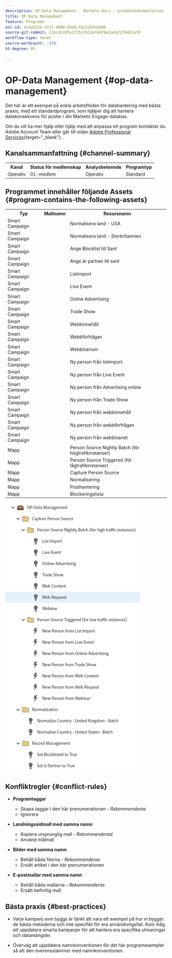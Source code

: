 ```yaml
---
description: OP-Data Management - Marketo Docs - produktdokumentation
title: OP-Data Management
feature: Programs
exl-id: ac4a522b-37a7-4080-83d6-fbc2203a568b
source-git-commit: 21bcdc10fe1f3517612efe0f8e2adaf2f4411a70
workflow-type: tm+mt
source-wordcount: '319'
ht-degree: 0%

---
```


# OP-Data Management {#op-data-management}

Det här är ett exempel på enkla arbetsflöden för datahantering med bästa praxis, med ett standardprogram, som hjälper dig att hantera datakonsekvens för poster i din Marketo Engage-databas.

Om du vill ha mer hjälp eller hjälp med att anpassa ett program kontaktar du Adobe Account Team eller går till sidan [Adobe Professional Services](https://business.adobe.com/customers/consulting-services/main.html){target="_blank"} .

## Kanalsammanfattning {#channel-summary}

<table style="table-layout:auto">
 <tbody>
  <tr>
   <th>Kanal</th>
   <th>Status för medlemskap</th>
   <th>Analysbeteende</th>
   <th>Programtyp</th>
  </tr>
  <tr>
   <td>Operativ</td>
   <td>01-medlem</td>
   <td>Operativ</td>
   <td>Standard</td>
  </tr>
 </tbody>
</table>

## Programmet innehåller följande Assets {#program-contains-the-following-assets}

<table style="table-layout:auto">
 <tbody>
  <tr>
   <th>Typ</th>
   <th>Mallnamn</th>
   <th>Resursnamn</th>
  </tr>
  <tr>
   <td>Smart Campaign</td>
   <td> </td>
   <td>Normalisera land - USA</td>
  </tr>
  <tr>
   <td>Smart Campaign</td>
   <td> </td>
   <td>Normalisera land - Storbritannien</td>
  </tr>
  <tr>
   <td>Smart Campaign</td>
   <td> </td>
   <td>Ange Blocklist till Sant</td>
  </tr>
  <tr>
   <td>Smart Campaign</td>
   <td> </td>
   <td>Ange är partner till sant</td>
  </tr>
  <tr>
   <td>Smart Campaign</td>
   <td> </td>
   <td>Listimport</td>
  </tr>
  <tr>
   <td>Smart Campaign</td>
   <td> </td>
   <td>Live Event</td>
  </tr>
  <tr>
   <td>Smart Campaign</td>
   <td> </td>
   <td>Online Advertising</td>
  </tr>
  <tr>
   <td>Smart Campaign</td>
   <td> </td>
   <td>Trade Show</td>
  </tr>
  <tr>
   <td>Smart Campaign</td>
   <td> </td>
   <td>Webbinnehåll</td>
  </tr>
  <tr>
   <td>Smart Campaign</td>
   <td> </td>
   <td>Webbförfrågan</td>
  </tr>
  <tr>
   <td>Smart Campaign</td>
   <td> </td>
   <td>Webbinarium</td>
  </tr>
  <tr>
   <td>Smart Campaign</td>
   <td> </td>
   <td>Ny person från listimport</td>
  </tr>
  <tr>
   <td>Smart Campaign</td>
   <td> </td>
   <td>Ny person från Live Event</td>
  </tr>
  <tr>
   <td>Smart Campaign</td>
   <td> </td>
   <td>Ny person från Advertising online</td>
  </tr>
  <tr>
   <td>Smart Campaign</td>
   <td> </td>
   <td>Ny person från Trade Show</td>
  </tr>
   <tr>
   <td>Smart Campaign</td>
   <td> </td>
   <td>Ny person från webbinnehåll</td>
  </tr>
   <tr>
   <td>Smart Campaign</td>
   <td> </td>
   <td>Ny person från webbförfrågan</td>
  </tr>
   <tr>
   <td>Smart Campaign</td>
   <td> </td>
   <td>Ny person från webbinariet</td>
  </tr>
  <tr>
   <td>Mapp</td>
   <td> </td>
   <td>Person Source Nightly Batch (för högtrafikinstanser)</td>
  </tr>
  <tr>
   <td>Mapp</td>
   <td> </td>
   <td>Person Source Triggered (för lågtrafikinstanser)</td>
  </tr>
  <tr>
   <td>Mapp</td>
   <td> </td>
   <td>Capture Person Source</td>
  </tr>
  <tr>
   <td>Mapp</td>
   <td> </td>
   <td>Normalisering</td>
  </tr>
  <tr>
   <td>Mapp</td>
   <td> </td>
   <td>Posthantering</td>
  </tr>
  <tr>
   <td>Mapp</td>
   <td> </td>
   <td>Blockeringslista</td>
  </tr>
 </tbody>
</table>

![](assets/op-data-management-1.png)

## Konfliktregler {#conflict-rules}

* **Programtaggar**
   * Skapa taggar i den här prenumerationen - _Rekommenderas_
   * Ignorera

* **Landningssidmall med samma namn**
   * Kopiera ursprunglig mall - _Rekommenderad_
   * Använd målmall

* **Bilder med samma namn**
   * Behåll båda filerna - _Rekommenderas_
   * Ersätt artikel i den här prenumerationen

* **E-postmallar med samma namn**
   * Behåll båda mallarna - _Rekommenderas_
   * Ersätt befintlig mall

## Bästa praxis {#best-practices}

* Varje kampanj som byggs är tänkt att vara ett exempel på hur ni bygger de bästa metoderna och inte specifikt för era användningsfall. Kom ihåg att uppdatera smarta kampanjer för att hantera era specifika utmaningar och datamängder.

* Överväg att uppdatera namnkonventionen för det här programexemplet så att den överensstämmer med namnkonventionen.
